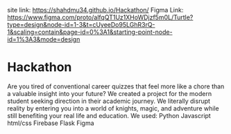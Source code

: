 site link: https://shahdmu34.github.io/Hackathon/ 
Figma Link: https://www.figma.com/proto/alfqQT1Uz1XHoWDjzf5m0L/Turtle?type=design&node-id=1-3&t=cUyeeDo95LGhR3rQ-1&scaling=contain&page-id=0%3A1&starting-point-node-id=1%3A3&mode=design 
# Hackathon
Are you tired of conventional career quizzes that feel more like a chore than a valuable insight into your future? We created a project for the modern student seeking direction in their academic journey. We literally disrupt reality by entering you into a world of knights, magic, and adventure while still benefiting your real life and education.
We used: 
Python
Javascript
html/css
Firebase
Flask
Figma
